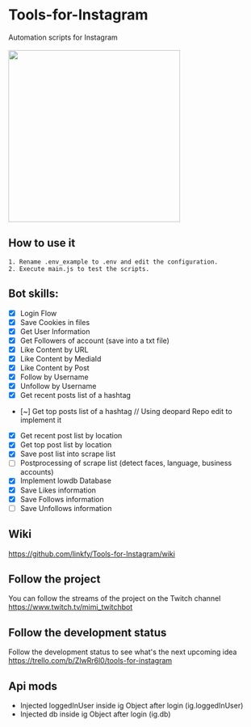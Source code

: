 # Tools-for-Instagram
Automation scripts for Instagram </br></br>
<img src="https://media.giphy.com/media/ignhVpXU7h4qHMwXix/giphy.gif" width="340">
## How to use it
    1. Rename .env_example to .env and edit the configuration.
    2. Execute main.js to test the scripts. 
## Bot skills:
- [x] Login Flow
- [x] Save Cookies in files
- [x] Get User Information
- [x] Get Followers of account (save into a txt file)
- [x] Like Content by URL
- [x] Like Content by MediaId 
- [x] Like Content by Post
- [x] Follow by Username
- [x] Unfollow by Username
- [x] Get recent posts list of a hashtag
- [~] Get top posts list of a hashtag // Using deopard Repo edit to implement it
- [x] Get recent post list by location
- [x] Get top post list by location
- [x] Save post list into scrape list
- [ ] Postprocessing of scrape list (detect faces, language, business accounts)
- [x] Implement lowdb Database
- [x] Save Likes information
- [x] Save Follows information
- [ ] Save Unfollows information

## Wiki

https://github.com/linkfy/Tools-for-Instagram/wiki

## Follow the project

You can follow the streams of the project on the Twitch channel<br>
https://www.twitch.tv/mimi_twitchbot

## Follow the development status

Follow the development status to see what's the next upcoming idea<br>
https://trello.com/b/ZlwRr6l0/tools-for-instagram


## Api mods

- Injected loggedInUser inside ig Object after login (ig.loggedInUser)
- Injected db inside ig Object after login (ig.db)
